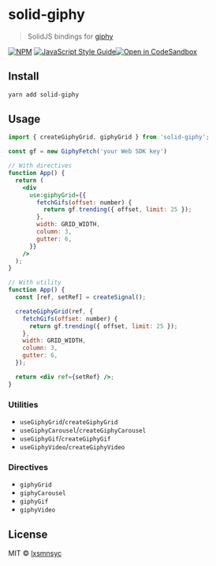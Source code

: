 # solid-giphy

> SolidJS bindings for [giphy](https://developers.giphy.com/docs/sdk#web)

[![NPM](https://img.shields.io/npm/v/solid-giphy.svg)](https://www.npmjs.com/package/solid-giphy) [![JavaScript Style Guide](https://badgen.net/badge/code%20style/airbnb/ff5a5f?icon=airbnb)](https://github.com/airbnb/javascript)[![Open in CodeSandbox](https://img.shields.io/badge/Open%20in-CodeSandbox-blue?style=flat-square&logo=codesandbox)](https://codesandbox.io/s/github/LXSMNSYC/solid-giphy/tree/main/examples/simple-example)

## Install

```bash
yarn add solid-giphy
```

## Usage

```jsx
import { createGiphyGrid, giphyGrid } from 'solid-giphy';

const gf = new GiphyFetch('your Web SDK key')

// With directives
function App() {
  return (
    <div
      use:giphyGrid={{
        fetchGifs(offset: number) {
          return gf.trending({ offset, limit: 25 });
        },
        width: GRID_WIDTH,
        column: 3,
        gutter: 6,
      }}
    />
  );
}

// With utility
function App() {
  const [ref, setRef] = createSignal();

  createGiphyGrid(ref, {
    fetchGifs(offset: number) {
      return gf.trending({ offset, limit: 25 });
    },
    width: GRID_WIDTH,
    column: 3,
    gutter: 6,
  });

  return <div ref={setRef} />;
}
```

### Utilities

- `useGiphyGrid`/`createGiphyGrid`
- `useGiphyCarousel`/`createGiphyCarousel`
- `useGiphyGif`/`createGiphyGif`
- `useGiphyVideo`/`createGiphyVideo`

### Directives

- `giphyGrid`
- `giphyCarousel`
- `giphyGif`
- `giphyVideo`

## License

MIT © [lxsmnsyc](https://github.com/lxsmnsyc)
